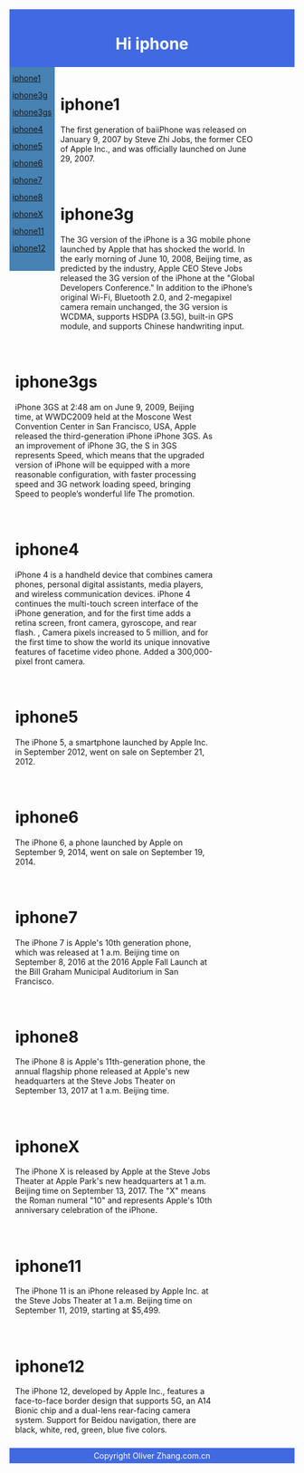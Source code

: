 <body background="#DCDCDC">

<div id="header">
<h1>Hi iphone</h1>
</div>

<div id="nav">
    <a href="iphone1.html">iphone1</a><br>
    <a href="iphone3g.html">iphone3g</a><br>
    <a href="iphone3gs.html">iphone3gs</a><br>
    <a href="iphone4.html">iphone4</a><br>
    <a href="iphone5.html">iphone5</a><br>
    <a href="iphone6.html">iphone6</a><br>
    <a href="iphone7.html">iphone7</a><br>
    <a href="iphone8.html">iphone8</a><br>
    <a href="iphoneX.html">iphoneX</a><br>
    <a href="iphone11.html">iphone11</a><br>
    <a href="iphone12.html">iphone12</a><br>

</div>

<div id="section">
<h1>iphone1</h1>
<p>
The first generation of baiiPhone was released on January 9, 2007 by Steve Zhi Jobs, the former CEO of Apple Inc., and was officially launched on June 29, 2007.
</p>
</div>
    
<div id="section">
<h1>iphone3g</h1>
<p>
The 3G version of the iPhone is a 3G mobile phone launched by Apple that has shocked the world. In the early morning of June 10, 2008, Beijing time, as predicted by the industry, Apple CEO Steve Jobs released the 3G version of the iPhone at the "Global Developers Conference." In addition to the iPhone’s original Wi-Fi, Bluetooth 2.0, and 2-megapixel camera remain unchanged, the 3G version is WCDMA, supports HSDPA (3.5G), built-in GPS module, and supports Chinese handwriting input.
</p>
</div>
    
<div id="section">
<h1>iphone3gs</h1>
<p>
iPhone 3GS at 2:48 am on June 9, 2009, Beijing time, at WWDC2009 held at the Moscone West Convention Center in San Francisco, USA, Apple released the third-generation iPhone iPhone 3GS. As an improvement of iPhone 3G, the S in 3GS represents Speed, which means that the upgraded version of iPhone will be equipped with a more reasonable configuration, with faster processing speed and 3G network loading speed, bringing Speed to people’s wonderful life The promotion.
</p>
</div>
    
<div id="section">
<h1>iphone4</h1>
<p>
iPhone 4 is a handheld device that combines camera phones, personal digital assistants, media players, and wireless communication devices. iPhone 4 continues the multi-touch screen interface of the iPhone generation, and for the first time adds a retina screen, front camera, gyroscope, and rear flash. , Camera pixels increased to 5 million, and for the first time to show the world its unique innovative features of facetime video phone. Added a 300,000-pixel front camera.
</p>
</div>
    
 <div id="section">
<h1>iphone5</h1>
<p>
The iPhone 5, a smartphone launched by Apple Inc. in September 2012, went on sale on September 21, 2012.
</p>
</div>
    
<div id="section">
<h1>iphone6</h1>
<p>
The iPhone 6, a phone launched by Apple on September 9, 2014, went on sale on September 19, 2014.
</p>
</div>
    
 <div id="section">
<h1>iphone7</h1>
<p>
The iPhone 7 is Apple's 10th generation phone, which was released at 1 a.m. Beijing time on September 8, 2016 at the 2016 Apple Fall Launch at the Bill Graham Municipal Auditorium in San Francisco. 
</p>
</div>   
    
 <div id="section">
<h1>iphone8</h1>
<p>
The iPhone 8 is Apple's 11th-generation phone, the annual flagship phone released at Apple's new headquarters at the Steve Jobs Theater on September 13, 2017 at 1 a.m. Beijing time.
</p>
</div>   
  
<div id="section">
<h1>iphoneX</h1>
<p>
The iPhone X is released by Apple at the Steve Jobs Theater at Apple Park's new headquarters at 1 a.m. Beijing time on September 13, 2017. The "X" means the Roman numeral "10" and represents Apple's 10th anniversary celebration of the iPhone.
</p>
</div>
    
 <div id="section">
<h1>iphone11</h1>
<p>
The iPhone 11 is an iPhone released by Apple Inc. at the Steve Jobs Theater at 1 a.m. Beijing time on September 11, 2019, starting at $5,499.
</p>
</div>
    
<div id="section">
<h1>iphone12</h1>
<p>
The iPhone 12, developed by Apple Inc., features a face-to-face border design that supports 5G, an A14 Bionic chip and a dual-lens rear-facing camera system. Support for Beidou navigation, there are black, white, red, green, blue five colors.
</p>
</div>
    

    
<div id="footer">
Copyright Oliver Zhang.com.cn
</div>

</body>

<style>
#header {
    background-color:RoyalBlue;
    color:white;
    text-align:center;
    padding:5px;
}
#nav {
    line-height:30px;
    background-color:SteelBlue;
    height:350px;
    width:70px;
    float:left;
    padding:5px; 
}
#section {
    width:350px;
    float:left;
    padding:10px; 
}
#footer {
    background-color:RoyalBlue;
    color:white;
    clear:both;
    text-align:center;
    padding:5px; 
}
</style>

